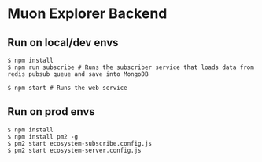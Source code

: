 # Muon Explorer Backend

## Run on local/dev envs

```
$ npm install
$ npm run subscribe # Runs the subscriber service that loads data from redis pubsub queue and save into MongoDB
  
$ npm start # Runs the web service  

```

## Run on prod envs  

```
$ npm install  
$ npm install pm2 -g  
$ pm2 start ecosystem-subscribe.config.js  
$ pm2 start ecosystem-server.config.js  

```
